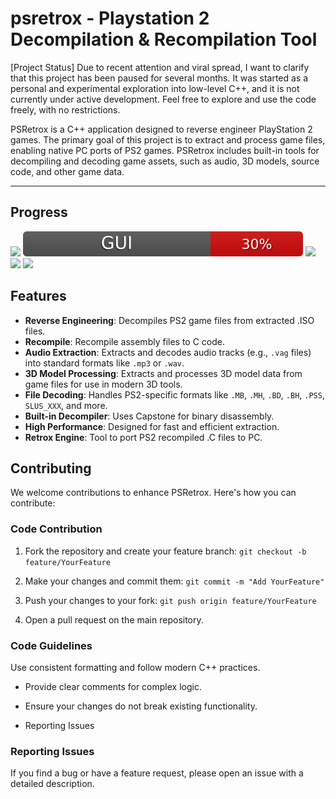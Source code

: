 # psretrox - Playstation 2 Decompilation & Recompilation Tool

[Project Status]
Due to recent attention and viral spread, I want to clarify that this project has been paused for several months. It was started as a personal and experimental exploration into low-level C++, and it is not currently under active development. Feel free to explore and use the code freely, with no restrictions.

PSRetrox is a C++ application designed to reverse engineer PlayStation 2 games. The primary goal of this project is to extract and process game files, enabling native PC ports of PS2 games. PSRetrox includes built-in tools for decompiling and decoding game assets, such as audio, 3D models, source code, and other game data.

---

## **Progress**

<img src="./progress/psretrox_progressbar.svg">

<img src="./progress/gui_progressbar.svg">

<img src="./progress/mips_progressbar.svg">

<img src="./progress/recompilation_progressbar.svg">

<img src="./progress/retroxengine_progressbar.svg">

## **Features**
- **Reverse Engineering**: Decompiles PS2 game files from extracted .ISO files.
- **Recompile**: Recompile assembly files to C code.
- **Audio Extraction**: Extracts and decodes audio tracks (e.g., `.vag` files) into standard formats like `.mp3` or `.wav`.
- **3D Model Processing**: Extracts and processes 3D model data from game files for use in modern 3D tools.
- **File Decoding**: Handles PS2-specific formats like `.MB`, `.MH`, `.BD`, `.BH`, `.PSS`, `SLUS_XXX`, and more.
- **Built-in Decompiler**: Uses Capstone for binary disassembly.
- **High Performance**: Designed for fast and efficient extraction.
- **Retrox Engine**: Tool to port PS2 recompiled .C files to PC.

## **Contributing**
We welcome contributions to enhance PSRetrox. Here's how you can contribute:

### Code Contribution

1. Fork the repository and create your feature branch:
`git checkout -b feature/YourFeature`

2. Make your changes and commit them:
`git commit -m "Add YourFeature"`

3. Push your changes to your fork:
`git push origin feature/YourFeature`

4. Open a pull request on the main repository.

### **Code Guidelines**
Use consistent formatting and follow modern C++ practices.

- Provide clear comments for complex logic.

- Ensure your changes do not break existing functionality.

- Reporting Issues

### **Reporting Issues**

If you find a bug or have a feature request, please open an issue with a detailed description. 
